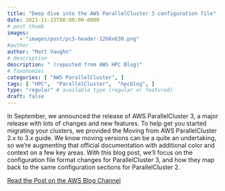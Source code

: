 ```yaml
---
title: "Deep dive into the AWS ParallelCluster 3 configuration file"
date: 2021-11-15T00:00:00-0800
# post thumb
images:
    - "images/post/pc3-header-1260x630.png"
#author
author: "Matt Vaughn"
# description
description: " (reposted from AWS HPC Blog)"
# Taxonomies
categories: [ "AWS ParallelCluster", ]
tags: [ "HPC",  "ParallelCluster",  "hpcblog", ]
type: "regular" # available type (regular or featured)
draft: false
---
```


In September, we announced the release of AWS ParallelCluster 3, a major release with lots of changes and new features. To help get you started migrating your clusters, we provided the Moving from AWS ParallelCluster 2.x to 3.x guide. We know moving versions can be a quite an undertaking, so we’re augmenting that official documentation with additional color and context on a few key areas. With this blog post, we’ll focus on the configuration file format changes for ParallelCluster 3, and how they map back to the same configuration sections for ParallelCluster 2.

<a href="https://aws.amazon.com/blogs/hpc/deep-dive-into-the-aws-parallelcluster-3-configuration-file/" class="btn btn-primary btn-lg active" role="button" aria-pressed="true" style="margin-top: 8px;">Read the Post on the AWS Blog Channel</a>